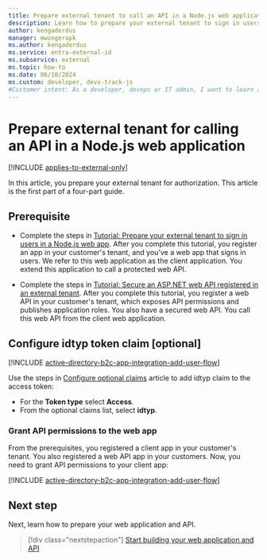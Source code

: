 ```yaml
---
title: Prepare external tenant to call an API in a Node.js web application
description: Learn how to prepare your external tenant to sign in users and call an API in your Node.js web application. 
author: kengaderdus
manager: mwongerapk
ms.author: kengaderdus
ms.service: entra-external-id 
ms.subservice: external
ms.topic: how-to
ms.date: 06/10/2024
ms.custom: developer, devx-track-js
#Customer intent: As a developer, devops or IT admin, I want to learn about how to configure my external tenant so that I can call a web API that is protected by Microsoft Entra External ID. 
---
```


# Prepare external tenant for calling an API in a Node.js web application

[!INCLUDE [applies-to-external-only](../includes/applies-to-external-only.md)]

In this article, you prepare your external tenant for authorization. This article is the first part of a four-part guide.

## Prerequisite

- Complete the steps in [Tutorial: Prepare your external tenant to sign in users in a Node.js web app](tutorial-web-app-node-sign-in-prepare-tenant.md). After you complete this tutorial, you register an app in your customer's tenant, and you've a web app that signs in users. We refer to this web application as the client application. You extend this application to call a protected web API.

- Complete the steps in [Tutorial: Secure an ASP.NET web API registered in an external tenant](tutorial-protect-web-api-dotnet-core-build-app.md). After you complete this tutorial, you register a web API in your customer's tenant, which exposes API permissions and publishes application roles. You also have a secured web API. You call this web API from the client web application.

## Configure idtyp token claim [optional]

[!INCLUDE [active-directory-b2c-app-integration-add-user-flow](./includes/register-app/add-optional-claims-access.md)]

Use the steps in [Configure optional claims](../../identity-platform/optional-claims.md?tabs=appui) article to add idtyp claim to the access token:

- For the **Token type** select **Access**.
- From the optional claims list, select **idtyp**.  

### Grant API permissions to the web app

From the prerequisites, you registered a client app in your customer's tenant. You also registered a web API app in your customers. Now, you need to grant API permissions to your client app:

[!INCLUDE [active-directory-b2c-app-integration-add-user-flow](./includes/register-app/grant-api-permission-call-api-common.md)]

## Next step

Next, learn how to prepare your web application and API.

> [!div class="nextstepaction"]
> [Start building your web application and API](how-to-web-app-node-sign-in-call-api-prepare-app.md)